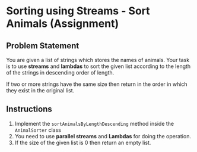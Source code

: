 # Sorting using Streams - Sort Animals (Assignment)

## Problem Statement

You are given a list of strings which stores the names of animals. Your task is to use **streams** and **lambdas** to
sort the given list according to the length of the strings in descending order of length.

If two or more strings have the same size then return in the order in which they exist in the original list.

## Instructions

1. Implement the `sortAnimalsByLengthDescending` method inside the `AnimalSorter` class
2. You need to use **parallel streams** and **Lambdas** for doing the operation.
3. If the size of the given list is 0 then return an empty list.